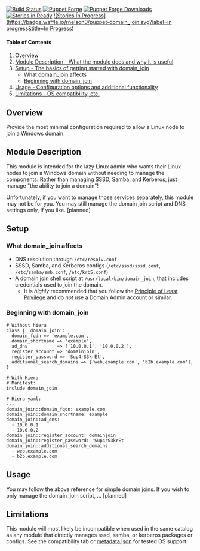 [![Build Status](https://travis-ci.org/rnelson0/puppet-domain_join.png?branch=master)](https://travis-ci.org/rnelson0/puppet-domain_join)
[![Puppet Forge](http://img.shields.io/puppetforge/v/rnelson0/domain_join.svg)](https://forge.puppetlabs.com/rnelson0/domain_join)
[![Puppet Forge Downloads](http://img.shields.io/puppetforge/dt/rnelson0/domain_join.svg)](https://forge.puppetlabs.com/rnelson0/domain_join)
[![Stories in Ready](https://badge.waffle.io/rnelson0/puppet-domain_join.svg?label=ready&title=Ready)](http://waffle.io/rnelson0/puppet-modules)
[![Stories In Progress](https://badge.waffle.io/rnelson0/puppet-domain_join.svg?label=in progress&title=In Progress)](http://waffle.io/rnelson0/puppet-modules)

#### Table of Contents

1. [Overview](#overview)
2. [Module Description - What the module does and why it is useful](#module-description)
3. [Setup - The basics of getting started with domain_join](#setup)
    * [What domain_join affects](#what-domain_join-affects)
    * [Beginning with domain_join](#beginning-with-domain_join)
4. [Usage - Configuration options and additional functionality](#usage)
5. [Limitations - OS compatibility, etc.](#limitations)

## Overview

Provide the most minimal configuration required to allow a Linux node to join a Windows domain.

## Module Description

This module is intended for the lazy Linux admin who wants their Linux nodes to join a Windows domain without needing to manage the components. Rather than managing SSSD, Samba, and Kerberos, just manage "the ability to join a domain"!

Unfortunately, if you want to manage those services separately, this module may not be for you. You may still manage the domain join script and DNS settings only, if you like. [planned]

## Setup

### What domain_join affects

* DNS resolution through `/etc/resolv.conf`
* SSSD, Samba, and Kerberos configs (`/etc/sssd/sssd.conf`, `/etc/samba/smb.conf`, `/etc/krb5.conf`)
* A domain join shell script at `/usr/local/bin/domain_join`, that includes credentials used to join the domain.
    * It is *highly* recommended that you follow the [Principle of Least Privilege](https://en.wikipedia.org/wiki/Principle_of_least_privilegehttps://en.wikipedia.org/wiki/Principle_of_least_privilege) and do *not* use a Domain Admin account or similar.

### Beginning with domain_join

    # Without hiera
    class { 'domain_join':
      domain_fqdn => 'example.com',
      domain_shortname => 'example',
      ad_dns           => ['10.0.0.1', '10.0.0.2'],
      register_account => 'domainjoin',
      register_password => 'Sup4rS3krEt',
      additional_search_domains => ['web.example.com', 'b2b.example.com'],
    }

    # With Hiera
    # Manifest:
    include domain_join
    
    # Hiera yaml:
    ---
    domain_join::domain_fqdn: example.com
    domain_join::domain_shortname: example
    domain_join::ad_dns:
      - 10.0.0.1
      - 10.0.0.2
    domain_join::register_account: domainjoin
    domain_join::register_password: 'Sup4rS3krEt'
    domain_join::additional_search_domains:
      - web.example.com
      - b2b.example.com

## Usage

You may follow the above reference for simple domain joins. If you wish to only manage the domain_join script, ... [planned]

## Limitations

This module will most likely be incompatible when used in the same catalog as any module that directly manages sssd, samba, or kerberos packages or configs. See the compatibility tab or [metadata.json](metadata.json) for tested OS support.

